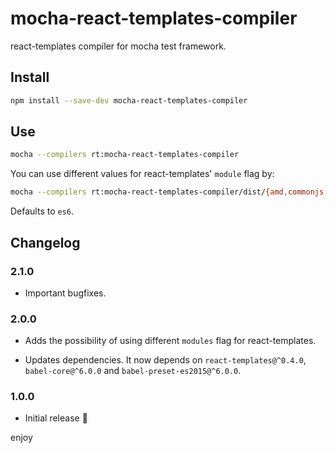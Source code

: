 # mocha-react-templates-compiler

react-templates compiler for mocha test framework.

## Install

```sh
npm install --save-dev mocha-react-templates-compiler
```

## Use

```sh
mocha --compilers rt:mocha-react-templates-compiler
```

You can use different values for react-templates' `module` flag by:

```sh
mocha --compilers rt:mocha-react-templates-compiler/dist/{amd,commonjs,es6}
```

Defaults to `es6`.

## Changelog

### 2.1.0

* Important bugfixes.

### 2.0.0

* Adds the possibility of using different `modules` flag for react-templates.

* Updates dependencies. It now depends on `react-templates@^0.4.0`,
  `babel-core@^6.0.0` and `babel-preset-es2015@^6.0.0`.

### 1.0.0

* Initial release :tada:

enjoy
